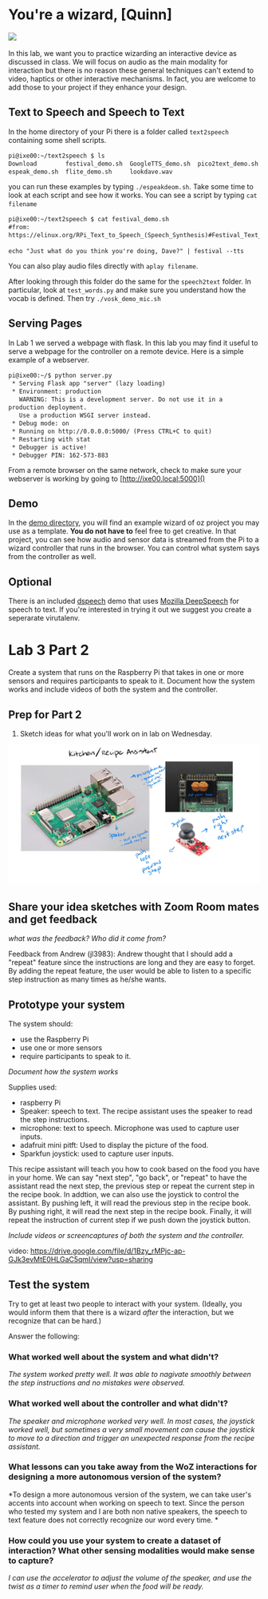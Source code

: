 # You're a wizard, [Quinn]

<img src="https://pbs.twimg.com/media/Cen7qkHWIAAdKsB.jpg" height="400">

In this lab, we want you to practice wizarding an interactive device as discussed in class. We will focus on audio as the main modality for interaction but there is no reason these general techniques can't extend to video, haptics or other interactive mechanisms. In fact, you are welcome to add those to your project if they enhance your design.


## Text to Speech and Speech to Text

In the home directory of your Pi there is a folder called `text2speech` containing some shell scripts.

```
pi@ixe00:~/text2speech $ ls
Download        festival_demo.sh  GoogleTTS_demo.sh  pico2text_demo.sh
espeak_demo.sh  flite_demo.sh     lookdave.wav

```

you can run these examples by typing 
`./espeakdeom.sh`. Take some time to look at each script and see how it works. You can see a script by typing `cat filename`

```
pi@ixe00:~/text2speech $ cat festival_demo.sh 
#from: https://elinux.org/RPi_Text_to_Speech_(Speech_Synthesis)#Festival_Text_to_Speech

echo "Just what do you think you're doing, Dave?" | festival --tts

```

You can also play audio files directly with `aplay filename`.

After looking through this folder do the same for the `speech2text` folder. In particular, look at `test_words.py` and make sure you understand how the vocab is defined. Then try `./vosk_demo_mic.sh`

## Serving Pages

In Lab 1 we served a webpage with flask. In this lab you may find it useful to serve a webpage for the controller on a remote device. Here is a simple example of a webserver.

```
pi@ixe00:~/$ python server.py
 * Serving Flask app "server" (lazy loading)
 * Environment: production
   WARNING: This is a development server. Do not use it in a production deployment.
   Use a production WSGI server instead.
 * Debug mode: on
 * Running on http://0.0.0.0:5000/ (Press CTRL+C to quit)
 * Restarting with stat
 * Debugger is active!
 * Debugger PIN: 162-573-883
```
From a remote browser on the same network, check to make sure your webserver is working by going to [http://ixe00.local:5000]()


## Demo

In the [demo directory](./demo), you will find an example wizard of oz project you may use as a template. **You do not have to** feel free to get creative. In that project, you can see how audio and sensor data is streamed from the Pi to a wizard controller that runs in the browser. You can control what system says from the controller as well.

## Optional

There is an included [dspeech](./dspeech) demo that uses [Mozilla DeepSpeech](https://github.com/mozilla/DeepSpeech) for speech to text. If you're interested in trying it out we suggest you create a seperarate virutalenv. 


# Lab 3 Part 2

Create a system that runs on the Raspberry Pi that takes in one or more sensors and requires participants to speak to it. Document how the system works and include videos of both the system and the controller.

## Prep for Part 2

1. Sketch ideas for what you'll work on in lab on Wednesday.

![Sketch](https://github.com/quinn997/Interactive-Lab-Hub/blob/Spring2021/Lab%203/sketch.jpg?raw=true)


## Share your idea sketches with Zoom Room mates and get feedback

*what was the feedback? Who did it come from?*


Feedback from Andrew (jl3983): Andrew thought that I should add a "repeat" feature since the instructions are long and they are easy to forget. By adding the repeat feature, the user would be able to listen to a specific step instruction as many times as he/she wants.

## Prototype your system

The system should:
* use the Raspberry Pi 
* use one or more sensors
* require participants to speak to it. 

*Document how the system works*

Supplies used:
- raspberry Pi 
- Speaker: speech to text. The recipe assistant uses the speaker to read the step instructions.
- microphone: text to speech. Microphone was used to capture user inputs.
- adafruit mini pitft: Used to display the picture of the food.
- Sparkfun joystick: used to capture user inputs.

This recipe assistant will teach you how to cook based on the food you have in your home. We can say "next step", "go back", or "repeat" to have the assistant read the next step, the previous step or repeat the current step in the recipe book. In addtion, we can also use the joystick to control the assistant. By pushing left, it will read the previous step in the recipe book. By pushing right, it will read the next step in the recipe book. Finally, it will repeat the instruction of current step if we push down the joystick button.


*Include videos or screencaptures of both the system and the controller.*

video: https://drive.google.com/file/d/1Bzy_rMPjc-ap-GJk3evMtE0HLGaC5qmI/view?usp=sharing


## Test the system
Try to get at least two people to interact with your system. (Ideally, you would inform them that there is a wizard _after_ the interaction, but we recognize that can be hard.)

Answer the following:

### What worked well about the system and what didn't?

*The system worked pretty well. It was able to nagivate smoothly between the step instructions and no mistakes were observed.*

### What worked well about the controller and what didn't?

*The speaker and microphone worked very well. In most cases, the joystick worked well, but sometimes a very small movement can cause the joystick to move to a direction and trigger an unexpected response from the recipe assistant.*

### What lessons can you take away from the WoZ interactions for designing a more autonomous version of the system?

*To design a more autonomous version of the system, we can take user's accents into account when working on speech to text. Since the person who tested my system and I are both non native speakers, the speech to text feature does not correctly recognize our word every time.  *


### How could you use your system to create a dataset of interaction? What other sensing modalities would make sense to capture?

*I can use the accelerator to adjust the volume of the speaker, and use the twist as a timer to remind user when the food will be ready.*
